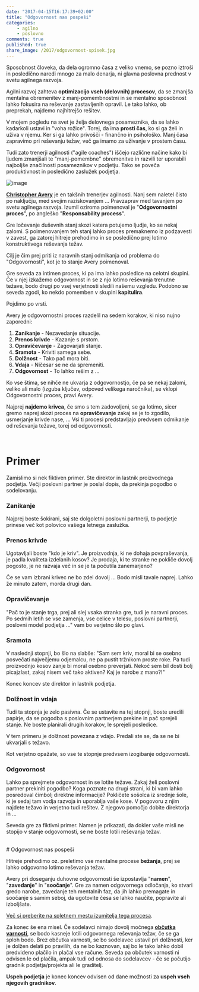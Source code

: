 ```yaml
---
date: "2017-04-15T16:17:39+02:00"
title: "Odgovornost nas pospeši"
categories:
    - agilno
    - poslovno
comments: true
published: true
share_image: /2017/odgovornost-spisek.jpg
---
```


Sposobnost človeka, da dela ogromno časa z veliko vnemo, se pozno iztroši in posledično naredi mnogo za malo denarja, ni glavna poslovna prednost v svetu agilnega razvoja.

Agilni razvoj zahteva **optimizacijo vseh (delovnih) procesov**, da se zmanjša mentalna obremenitev z manj-pomembnostmi in se mentalno sposobnost lahko fokusira na reševanje zastavljenih opravil. Le tako lahko, ob preprekah, najdemo najhitrejšo rešitev.

V mojem pogledu na svet je želja delovnega posameznika, da se lahko kadarkoli ustavi in "voha rožice". Torej, da ima **prosti čas**, ko si ga želi in uživa v njemu. Ker si ga lahko privošči - finančno in psihološko. Manj časa zapravimo pri reševanju težav, več ga imamo za uživanje v prostem času.

Tudi zato trenerji agilnosti ("agile coaches") iščejo različne načine kako bi ljudem zmanjšali te "manj-pomembne" obremenitve in razvili ter uporabili najboljše značilnosti posameznikov v podjetju. Tako se poveča produktivnost in posledično zaslužek podjetja.

![image](/images/2017/odgovornost.jpg)

**[Christopher Avery](https://twitter.com/ChristopherAver)** je en takšnih trenerjev agilnosti. Nanj sem naletel čisto po naključju, med svojim raziskovanjem … Pravzaprav med tavanjem po svetu agilnega razvoja. Izumil oziroma poimenoval je "**Odgovornostni proces**", po angleško "**Responsability process**". 

Gre ločevanje duševnih stanj skozi katera potujemo ljudje, ko se nekaj zalomi. S poimenovanjem teh stanj lahko proces premaknemo iz podzavesti v zavest, ga zatorej hitreje prehodimo in se posledično prej lotimo konstruktivega reševanja težav.

Cilj je čim prej priti iz naravnih stanj odmikanja od problema do "Odgovornosti", kot je to stanje Avery poimenoval. 

Gre seveda za intimen proces, ki pa ima lahko posledice na celotni skupini. Če v njej izkažemo odgovornost in se z njo lotimo reševanja trenutne težave, bodo drugi po vsej verjetnosti sledili našemu vzgledu. Podobno se seveda zgodi, ko nekdo pomemben v skupini **kapitulira**.

Pojdimo po vrsti.

Avery je odgovornostni proces razdelil na sedem korakov, ki niso nujno zaporedni:

1. **Zanikanje** - Nezavedanje situacije.
2. **Prenos krivde** - Kazanje s prstom.
3. **Opravičevanje** - Zagovarjati stanje.
4. **Sramota** - Kriviti samega sebe.
5. **Dolžnost** - Tako pač mora biti.
6. **Vdaja** - Ničesar se ne da spremeniti.
7. **Odgovornost** - To lahko rešim z …

Ko vse štima, se nihče ne ukvarja z odgovornostjo, če pa se nekaj zalomi, veliko ali malo (izguba ključev, odpoved velikega naročnika), se vklopi Odgovornostni proces, pravi Avery. 

Najprej **najdemo krivca**, če smo s tem zadovoljeni, se ga lotimo, sicer gremo naprej skozi proces na **opravičevanje** zakaj se je to zgodilo, usmerjanje krivde nase, … Vsi ti procesi predstavljajo predvsem odmikanje od reševanja težave, torej od odgovornosti. 

<br>



# Primer 

Zamislimo si nek fiktiven primer. Ste direktor in lastnik proizvodnega podjetja. Večji poslovni partner je poslal dopis, da prekinja pogodbo o sodelovanju.

### Zanikanje

Najprej boste šokirani, saj ste dolgoletni poslovni partnerji, to podjetje prinese več kot polovico vašega letnega zaslužka. 

### Prenos krivde

Ugotavljali boste "kdo je kriv". Je proizvodnja, ki ne dohaja povpraševanja, je padla kvaliteta izdelanih kosov? Je prodaja, ki te stranke ne pokliče dovolj pogosto, je ne razvaja več in se je ta počutila zanemarjeno? 

Če se vam izbrani krivec ne bo zdel dovolj … Bodo misli tavale naprej. Lahko že minuto zatem, morda drugi dan. 

### Opravičevanje

"Pač to je stanje trga, prej ali slej vsaka stranka gre, tudi je naravni proces. Po sedmih letih se vse zamenja, vse celice v telesu, poslovni partnerji, poslovni model podjetja …" vam bo verjetno šlo po glavi.

### Sramota

V naslednji stopnji, bo šlo na slabše: "Sam sem kriv, moral bi se osebno posvečati največjemu odjemalcu, ne pa pustit tržnikom proste roke. Pa tudi proizvodnjo kosov zanje bi moral osebno preverjati. Nekoč sem bil dosti bolj picajzlast, zakaj nisem več tako aktiven? Kaj je narobe z mano?!" 

Konec koncev ste direktor in lastnik podjetja.

### Dolžnost in vdaja

Tudi ta stopnja je zelo pasivna. Če se ustavite na tej stopnji, boste uredili papirje, da se pogodba s poslovnim partnerjem prekine in pač sprejeli stanje. Ne boste planirali drugih korakov, le sprejeli posledice.

V tem primeru je dolžnost povezana z vdajo. Predali ste se, da se ne bi ukvarjali s težavo. 

Kot verjetno opažate, so vse te stopnje predvsem izogibanje odgovornosti.

### Odgovornost

Lahko pa sprejmete odgovornost in se lotite težave. Zakaj želi poslovni partner prekiniti pogodbo? Koga poznate na drugi strani, ki bi vam lahko posredoval čimbolj direktne informacije? Pokličete sošolca iz srednje šole, ki je sedaj tam vodja razvoja in uporablja vaše kose. V pogovoru z njim najdete težavo in verjetno tudi rešitev. Z njegovo pomočjo dobite direktorja in  …

Seveda gre za fiktivni primer. Namen je prikazati, da dokler vaše misli ne stopijo v stanje odgovornosti, se ne boste lotili reševanja težav.

<br>
# Odgovornost nas pospeši

Hitreje prehodimo oz. preletimo vse mentalne procese **bežanja**, prej se lahko odgovorno lotimo reševanja težav.

Avery pri doseganju duhovne odgovornosti še izpostavlja "**namen**", "**zavedanje**" in "**soočanje**". Gre za namen odgovornega odločanja, ko stvari gredo narobe, zavedanje teh mentalnih faz, da jih lahko premagate in soočanje s samim seboj, da ugotovite česa se lahko naučite, popravite ali izboljšate.

[Več si preberite na spletnem mestu izumitelja tega procesa](http://www.christopheravery.com).

Za konec še ena misel. Če sodelavci nimajo dovolj močnega **[občutka varnosti](http://agileforall.com/the-responsibility-process-context-safety/)**, se bodo kasneje lotili odgovornega reševanja težav, če se ga sploh bodo. Brez občutka varnosti, se bo sodelavec ustavil pri dolžnosti, ker je dolžen delati po pravilih, da ne bo kaznovan, saj bo le tako lahko dobil predvideno plačilo in plačal vse račune. Seveda pa občutek varnosti ni odvisen le od plačila, ampak tudi od odnosa do sodelavcev - če se počutijo gradnik podjetja/projekta ali le graditelj. 

**Uspeh podjetja** je konec koncev odvisen od dane možnosti za **uspeh vseh njegovih gradnikov**.


